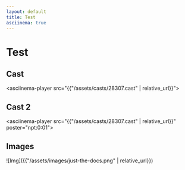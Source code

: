 ```yaml
---
layout: default
title: Test
asciinema: true
---
```


# Test

## Cast
<asciinema-player src="{{"/assets/casts/28307.cast" | relative_url}}"></asciinema-player>

## Cast 2
<asciinema-player src="{{"/assets/casts/28307.cast" | relative_url}}" poster="npt:0:01"></asciinema-player>

## Images
![Img]({{"/assets/images/just-the-docs.png" | relative_url}})